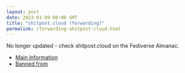 ```yaml
---
layout: post
date: 2023-01-09 00:00 GMT
title: "shitpost.cloud (forwarding)"
permalink: /forwarding-shitpost-cloud.html
---
```


No longer updated - check shitpost.cloud on the Fediverse Almanac.

* [Main information](https://www.fediversealmanac.com/api/v1/instances/shitpost.cloud)
* [Banned from](https://www.fediversealmanac.com/api/v1/instances/shitpost.cloud/banned_from)

